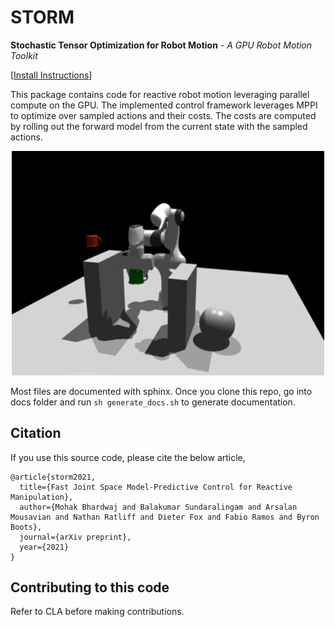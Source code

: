 # STORM
**Stochastic Tensor Optimization for Robot Motion** - *A GPU Robot Motion Toolkit*

[[Install Instructions](install_instructions.md)]

This package contains code for reactive robot motion leveraging parallel compute on the GPU. The implemented control framework leverages MPPI to optimize over sampled actions and their costs. The costs are computed by rolling out the forward model from the current state with the sampled actions.

<p align="center">
  <img width="500" src="docs/images/coll_demo.gif">
</p>

Most files are documented with sphinx. Once you clone this repo, go into docs folder and run `sh generate_docs.sh` to generate documentation.


## Citation
If you use this source code, please cite the below article,

```
@article{storm2021,
  title={Fast Joint Space Model-Predictive Control for Reactive Manipulation},
  author={Mohak Bhardwaj and Balakumar Sundaralingam and Arsalan Mousavian and Nathan Ratliff and Dieter Fox and Fabio Ramos and Byron Boots},
  journal={arXiv preprint},
  year={2021}
}
```

## Contributing to this code
Refer to CLA before making contributions.
